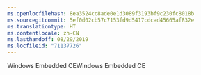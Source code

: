 ```yaml
---
ms.openlocfilehash: 8ea3524cc8ade0e1d3089f3193bf9c230fc8018b
ms.sourcegitcommit: 5ef0d02cb57c7153fd9d5417cdcad45665af832e
ms.translationtype: HT
ms.contentlocale: zh-CN
ms.lasthandoff: 08/29/2019
ms.locfileid: "71137726"
---
```

<span data-ttu-id="1f96a-101">Windows Embedded CE</span><span class="sxs-lookup"><span data-stu-id="1f96a-101">Windows Embedded CE</span></span>